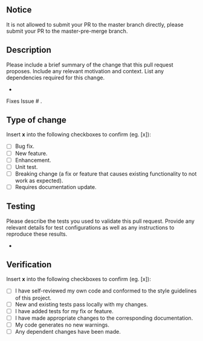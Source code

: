 ## Notice

It is not allowed to submit your PR to the master branch directly, please submit your PR to the master-pre-merge branch.

## Description

Please include a brief summary of the change that this pull request proposes. Include any relevant motivation and context. List any dependencies required for this change.

-

Fixes Issue # .

## Type of change

Insert **x** into the following checkboxes to confirm (eg. [x]):
- [ ] Bug fix.
- [ ] New feature.
- [ ] Enhancement.
- [ ] Unit test.
- [ ] Breaking change (a fix or feature that causes existing functionality to not work as expected).
- [ ] Requires documentation update.

## Testing

Please describe the tests you used to validate this pull request. Provide any relevant details for test configurations as well as any instructions to reproduce these results.

-

## Verification

Insert **x** into the following checkboxes to confirm (eg. [x]):
- [ ] I have self-reviewed my own code and conformed to the style guidelines of this project.
- [ ] New and existing tests pass locally with my changes.
- [ ] I have added tests for my fix or feature.
- [ ] I have made appropriate changes to the corresponding documentation.
- [ ] My code generates no new warnings.
- [ ] Any dependent changes have been made.
